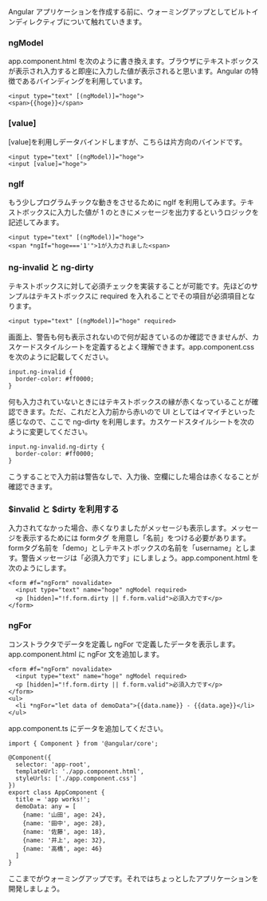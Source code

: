 Angular アプリケーションを作成する前に、ウォーミングアップとしてビルトインディレクティブについて触れていきます。

### ngModel

app.component.html を次のように書き換えます。ブラウザにテキストボックスが表示され入力すると即座に入力した値が表示されると思います。Angular の特徴であるバインディングを利用しています。

```
<input type="text" [(ngModel)]="hoge">
<span>{{hoge}}</span>
```

### \[value\]

\[value\]を利用しデータバインドしますが、こちらは片方向のバインドです。

```
<input type="text" [(ngModel)]="hoge">
<input [value]="hoge">
```

### ngIf

もう少しプログラムチックな動きをさせるために ngIf を利用してみます。テキストボックスに入力した値が 1 のときにメッセージを出力するというロジックを記述してみます。

```
<input type="text" [(ngModel)]="hoge">
<span *ngIf="hoge==='1'">1が入力されました<span>
```

### ng-invalid と ng-dirty

テキストボックスに対して必須チェックを実装することが可能です。先ほどのサンプルはテキストボックスに required を入れることでその項目が必須項目となります。

```
<input type="text" [(ngModel)]="hoge" required>
```

画面上、警告も何も表示されないので何が起きているのか確認できませんが、カスケードスタイルシートを定義するとよく理解できます。app.component.css を次のように記載してください。

```
input.ng-invalid {
  border-color: #ff0000;
}
```

何も入力されていないときにはテキストボックスの縁が赤くなっていることが確認できます。ただ、これだと入力前から赤いので UI としてはイマイチといった感じなので、ここで ng-dirty を利用します。カスケードスタイルシートを次のように変更してください。

```
input.ng-invalid.ng-dirty {
  border-color: #ff0000;
}
```

こうすることで入力前は警告なしで、入力後、空欄にした場合は赤くなることが確認できます。

### $invalid と $dirty を利用する

入力されてなかった場合、赤くなりましたがメッセージも表示します。メッセージを表示するためには formタグ を用意し「名前」をつける必要があります。formタグ名前を「demo」としテキストボックスの名前を「username」とします。警告メッセージは「必須入力です」にしましょう。app.component.html を次のようにします。

```
<form #f="ngForm" novalidate>
  <input type="text" name="hoge" ngModel required>
  <p [hidden]="!f.form.dirty || f.form.valid">必須入力です</p>
</form>
```

### ngFor

コンストラクタでデータを定義し ngFor で定義したデータを表示します。app.component.html に ngFor 文を追加します。

```
<form #f="ngForm" novalidate>
  <input type="text" name="hoge" ngModel required>
  <p [hidden]="!f.form.dirty || f.form.valid">必須入力です</p>
</form>
<ul>
  <li *ngFor="let data of demoData">{{data.name}} - {{data.age}}</li>
</ul>
```

app.component.ts にデータを追加してください。

```
import { Component } from '@angular/core';

@Component({
  selector: 'app-root',
  templateUrl: './app.component.html',
  styleUrls: ['./app.component.css']
})
export class AppComponent {
  title = 'app works!';
  demoData: any = [
    {name: '山田', age: 24},
    {name: '田中', age: 28},
    {name: '佐藤', age: 18},
    {name: '井上', age: 32},
    {name: '高橋', age: 46}
  ]
}
```

ここまでがウォーミングアップです。それではちょっとしたアプリケーションを開発しましょう。

